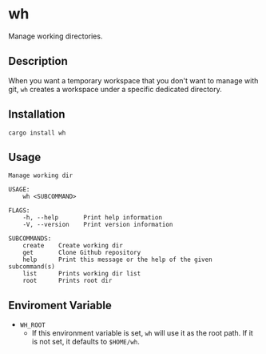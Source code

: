 # wh

Manage working directories.

## Description

When you want a temporary workspace that you don't want to manage with git, `wh` creates a workspace under a specific dedicated directory.

## Installation

```
cargo install wh
```

## Usage

```
Manage working dir

USAGE:
    wh <SUBCOMMAND>

FLAGS:
    -h, --help       Print help information
    -V, --version    Print version information

SUBCOMMANDS:
    create    Create working dir
    get       Clone Github repository
    help      Print this message or the help of the given subcommand(s)
    list      Prints working dir list
    root      Prints root dir
```

## Enviroment Variable

- `WH_ROOT`
  - If this environment variable is set, `wh` will use it as the root path. If it is not set, it defaults to `$HOME/wh`.
